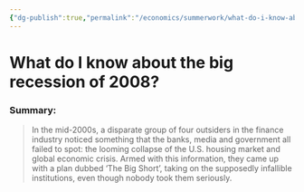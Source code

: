 ```yaml
---
{"dg-publish":true,"permalink":"/economics/summerwork/what-do-i-know-about-the-big-recession-of-2008/","dgHomeLink":true,"dgPassFrontmatter":false}
---
```


# What do I know about the big recession of 2008?

### Summary:
> In the mid-2000s, a disparate group of four outsiders in the finance industry noticed something that the banks, media and government all failed to spot: the looming collapse of the U.S. housing market and global economic crisis. Armed with this information, they came up with a plan dubbed ‘The Big Short’, taking on the supposedly infallible institutions, even though nobody took them seriously.

